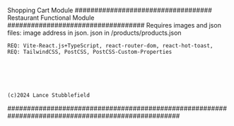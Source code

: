 Shopping Cart Module
################################### Restaurant Functional Module ###################################
Requires images and json files: image address in json. json in /products/products.json

    REQ: Vite-React.js+TypeScript, react-router-dom, react-hot-toast,
    REQ: TailwindCSS, PostCSS, PostCSS-Custom-Properties






    (c)2024 Lance Stubblefield
####################################################################################################
